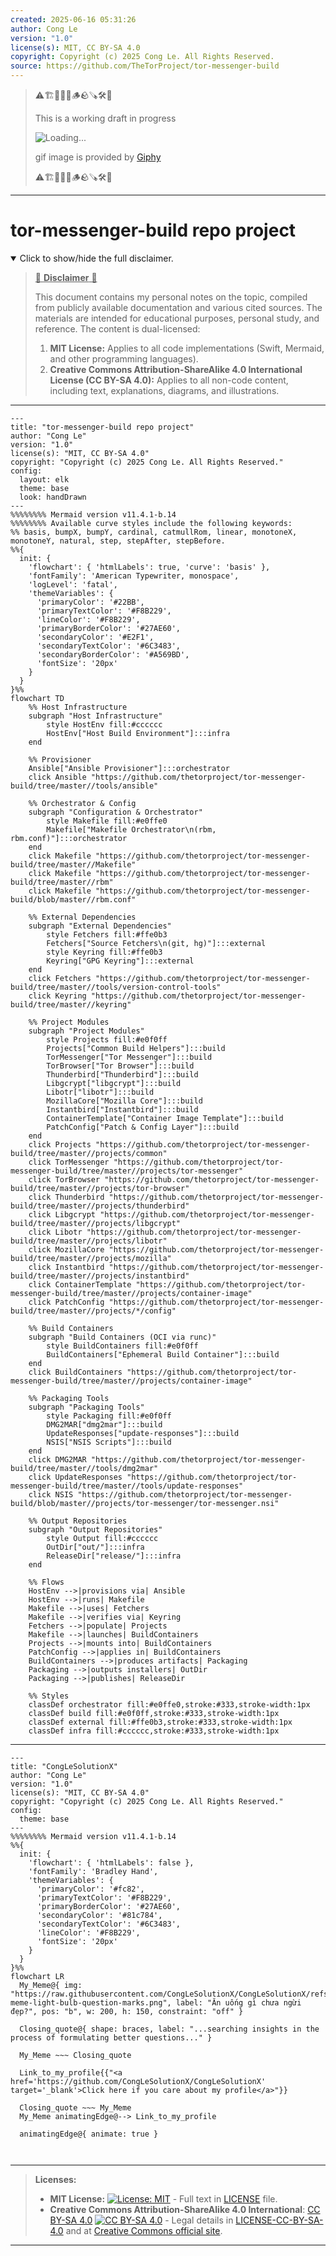 ```yaml
---
created: 2025-06-16 05:31:26
author: Cong Le
version: "1.0"
license(s): MIT, CC BY-SA 4.0
copyright: Copyright (c) 2025 Cong Le. All Rights Reserved.
source: https://github.com/TheTorProject/tor-messenger-build
---
```



> ⚠️🏗️🚧🦺🧱🪵🪨🪚🛠️👷
> 
> This is a working draft in progress
> 
> ![Loading...](https://media3.giphy.com/media/v1.Y2lkPTc5MGI3NjExbXFtdDhnZG1kcjlnMDhkYzZ0cWcyNDdtMDNzMnlzd3lrcjU0a2hubyZlcD12MV9pbnRlcm5hbF9naWZfYnlfaWQmY3Q9Zw/l0Iy3uCVSzlSmtQbe/giphy.gif)
>
> gif image is provided by [Giphy](https://giphy.com)
> 
> ⚠️🏗️🚧🦺🧱🪵🪨🪚🛠️👷


----




# tor-messenger-build repo project
<details open>
<summary>Click to show/hide the full disclaimer.</summary>
   
> <ins>📢 **Disclaimer** 🚨</ins>
>
> This document contains my personal notes on the topic,
> compiled from publicly available documentation and various cited sources.
> The materials are intended for educational purposes, personal study, and reference.
> The content is dual-licensed:
> 1. **MIT License:** Applies to all code implementations (Swift, Mermaid, and other programming languages).
> 2. **Creative Commons Attribution-ShareAlike 4.0 International License (CC BY-SA 4.0):** Applies to all non-code content, including text, explanations, diagrams, and illustrations.

</details>

---

```mermaid
---
title: "tor-messenger-build repo project"
author: "Cong Le"
version: "1.0"
license(s): "MIT, CC BY-SA 4.0"
copyright: "Copyright (c) 2025 Cong Le. All Rights Reserved."
config:
  layout: elk
  theme: base
  look: handDrawn
---
%%%%%%%% Mermaid version v11.4.1-b.14
%%%%%%%% Available curve styles include the following keywords:
%% basis, bumpX, bumpY, cardinal, catmullRom, linear, monotoneX, monotoneY, natural, step, stepAfter, stepBefore.
%%{
  init: {
    'flowchart': { 'htmlLabels': true, 'curve': 'basis' },
    'fontFamily': 'American Typewriter, monospace',
    'logLevel': 'fatal',
    'themeVariables': {
      'primaryColor': '#22BB',
      'primaryTextColor': '#F8B229',
      'lineColor': '#F8B229',
      'primaryBorderColor': '#27AE60',
      'secondaryColor': '#E2F1',
      'secondaryTextColor': '#6C3483',
      'secondaryBorderColor': '#A569BD',
      'fontSize': '20px'
    }
  }
}%%
flowchart TD
    %% Host Infrastructure
    subgraph "Host Infrastructure"
        style HostEnv fill:#cccccc
        HostEnv["Host Build Environment"]:::infra
    end

    %% Provisioner
    Ansible["Ansible Provisioner"]:::orchestrator
    click Ansible "https://github.com/thetorproject/tor-messenger-build/tree/master//tools/ansible"

    %% Orchestrator & Config
    subgraph "Configuration & Orchestrator"
        style Makefile fill:#e0ffe0
        Makefile["Makefile Orchestrator\n(rbm, rbm.conf)"]:::orchestrator
    end
    click Makefile "https://github.com/thetorproject/tor-messenger-build/tree/master//Makefile"
    click Makefile "https://github.com/thetorproject/tor-messenger-build/tree/master//rbm"
    click Makefile "https://github.com/thetorproject/tor-messenger-build/blob/master//rbm.conf"

    %% External Dependencies
    subgraph "External Dependencies"
        style Fetchers fill:#ffe0b3
        Fetchers["Source Fetchers\n(git, hg)"]:::external
        style Keyring fill:#ffe0b3
        Keyring["GPG Keyring"]:::external
    end
    click Fetchers "https://github.com/thetorproject/tor-messenger-build/tree/master//tools/version-control-tools"
    click Keyring "https://github.com/thetorproject/tor-messenger-build/tree/master//keyring"

    %% Project Modules
    subgraph "Project Modules" 
        style Projects fill:#e0f0ff
        Projects["Common Build Helpers"]:::build
        TorMessenger["Tor Messenger"]:::build
        TorBrowser["Tor Browser"]:::build
        Thunderbird["Thunderbird"]:::build
        Libgcrypt["libgcrypt"]:::build
        Libotr["libotr"]:::build
        MozillaCore["Mozilla Core"]:::build
        Instantbird["Instantbird"]:::build
        ContainerTemplate["Container Image Template"]:::build
        PatchConfig["Patch & Config Layer"]:::build
    end
    click Projects "https://github.com/thetorproject/tor-messenger-build/tree/master//projects/common"
    click TorMessenger "https://github.com/thetorproject/tor-messenger-build/tree/master//projects/tor-messenger"
    click TorBrowser "https://github.com/thetorproject/tor-messenger-build/tree/master//projects/tor-browser"
    click Thunderbird "https://github.com/thetorproject/tor-messenger-build/tree/master//projects/thunderbird"
    click Libgcrypt "https://github.com/thetorproject/tor-messenger-build/tree/master//projects/libgcrypt"
    click Libotr "https://github.com/thetorproject/tor-messenger-build/tree/master//projects/libotr"
    click MozillaCore "https://github.com/thetorproject/tor-messenger-build/tree/master//projects/mozilla"
    click Instantbird "https://github.com/thetorproject/tor-messenger-build/tree/master//projects/instantbird"
    click ContainerTemplate "https://github.com/thetorproject/tor-messenger-build/tree/master//projects/container-image"
    click PatchConfig "https://github.com/thetorproject/tor-messenger-build/tree/master//projects/*/config"

    %% Build Containers
    subgraph "Build Containers (OCI via runc)"
        style BuildContainers fill:#e0f0ff
        BuildContainers["Ephemeral Build Container"]:::build
    end
    click BuildContainers "https://github.com/thetorproject/tor-messenger-build/tree/master//projects/container-image"

    %% Packaging Tools
    subgraph "Packaging Tools"
        style Packaging fill:#e0f0ff
        DMG2MAR["dmg2mar"]:::build
        UpdateResponses["update-responses"]:::build
        NSIS["NSIS Scripts"]:::build
    end
    click DMG2MAR "https://github.com/thetorproject/tor-messenger-build/tree/master//tools/dmg2mar"
    click UpdateResponses "https://github.com/thetorproject/tor-messenger-build/tree/master//tools/update-responses"
    click NSIS "https://github.com/thetorproject/tor-messenger-build/blob/master//projects/tor-messenger/tor-messenger.nsi"

    %% Output Repositories
    subgraph "Output Repositories"
        style Output fill:#cccccc
        OutDir["out/"]:::infra
        ReleaseDir["release/"]:::infra
    end

    %% Flows
    HostEnv -->|provisions via| Ansible
    HostEnv -->|runs| Makefile
    Makefile -->|uses| Fetchers
    Makefile -->|verifies via| Keyring
    Fetchers -->|populate| Projects
    Makefile -->|launches| BuildContainers
    Projects -->|mounts into| BuildContainers
    PatchConfig -->|applies in| BuildContainers
    BuildContainers -->|produces artifacts| Packaging
    Packaging -->|outputs installers| OutDir
    Packaging -->|publishes| ReleaseDir

    %% Styles
    classDef orchestrator fill:#e0ffe0,stroke:#333,stroke-width:1px
    classDef build fill:#e0f0ff,stroke:#333,stroke-width:1px
    classDef external fill:#ffe0b3,stroke:#333,stroke-width:1px
    classDef infra fill:#cccccc,stroke:#333,stroke-width:1px
```

-----

<!-- 
```mermaid
%% Current Mermaid version
info
```  -->


```mermaid
---
title: "CongLeSolutionX"
author: "Cong Le"
version: "1.0"
license(s): "MIT, CC BY-SA 4.0"
copyright: "Copyright (c) 2025 Cong Le. All Rights Reserved."
config:
  theme: base
---
%%%%%%%% Mermaid version v11.4.1-b.14
%%{
  init: {
    'flowchart': { 'htmlLabels': false },
    'fontFamily': 'Bradley Hand',
    'themeVariables': {
      'primaryColor': '#fc82',
      'primaryTextColor': '#F8B229',
      'primaryBorderColor': '#27AE60',
      'secondaryColor': '#81c784',
      'secondaryTextColor': '#6C3483',
      'lineColor': '#F8B229',
      'fontSize': '20px'
    }
  }
}%%
flowchart LR
  My_Meme@{ img: "https://raw.githubusercontent.com/CongLeSolutionX/CongLeSolutionX/refs/heads/main/assets/images/My-meme-light-bulb-question-marks.png", label: "Ăn uống gì chưa ngừi đẹp?", pos: "b", w: 200, h: 150, constraint: "off" }

  Closing_quote@{ shape: braces, label: "...searching insights in the process of formulating better questions..." }
    
  My_Meme ~~~ Closing_quote
    
  Link_to_my_profile{{"<a href='https://github.com/CongLeSolutionX/CongLeSolutionX' target='_blank'>Click here if you care about my profile</a>"}}

  Closing_quote ~~~ My_Meme
  My_Meme animatingEdge@--> Link_to_my_profile
  
  animatingEdge@{ animate: true }



```

---
>**Licenses:**
>
>- **MIT License:**  [![License: MIT](https://img.shields.io/badge/License-MIT-yellow.svg)](LICENSE) - Full text in [LICENSE](LICENSE) file.
>- **Creative Commons Attribution-ShareAlike 4.0 International**: [CC BY-SA 4.0](https://creativecommons.org/licenses/by-sa/4.0/) [![CC BY-SA 4.0](https://licensebuttons.net/l/by-sa/4.0/88x31.png)](https://creativecommons.org/licenses/by-sa/4.0/) - Legal details in [LICENSE-CC-BY-SA-4.0](THE_PAST/LICENSE-CC-BY-SA-4.0) and at [Creative Commons official site](https://creativecommons.org/licenses/by-sa/4.0/).
>
---
